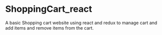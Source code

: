 # ShoppingCart_react
A basic Shopping cart website using react and redux to manage cart and add items and remove items from the cart.
